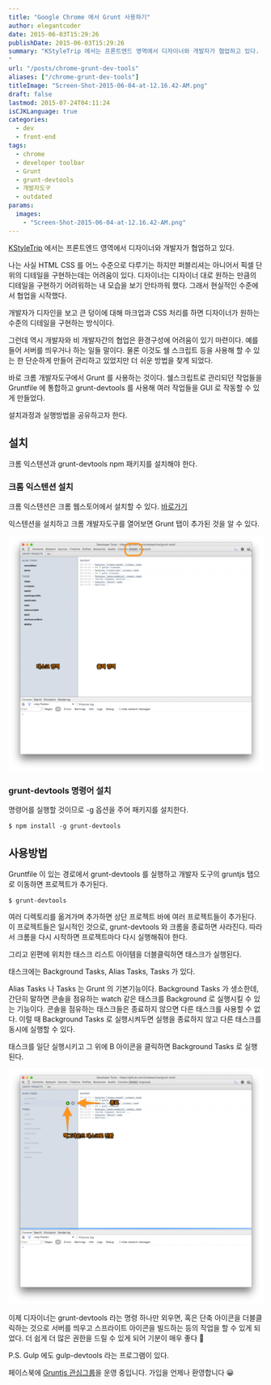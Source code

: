 ```yaml
---
title: "Google Chrome 에서 Grunt 사용하기"
author: elegantcoder
date: 2015-06-03T15:29:26
publishDate: 2015-06-03T15:29:26
summary: "KStyleTrip 에서는 프론트엔드 영역에서 디자이너와 개발자가 협업하고 있다. 나는 사실 HTML CSS 를 어느 수준으로 다루기는 하지만 퍼블리셔는 아니어서 픽셀 단위의 디테일을 구현하는데는 어려움이 있다. 디자이너는 디자이너 대로 원하는 만큼의 디테일을 구현하기 어려워하는 내 모습을 보기 안타까워 했다. 그래서 현실적인 수준에서 협업을 시작했다. 개발자가 디자인을 보고 큰 덩이에 대해 마크업과 CSS 처리를 하면 디자이너가 원하는 [&hellip;]
"
url: "/posts/chrome-grunt-dev-tools"
aliases: ["/chrome-grunt-dev-tools"]
titleImage: "Screen-Shot-2015-06-04-at-12.16.42-AM.png"
draft: false
lastmod: 2015-07-24T04:11:24
isCJKLanguage: true
categories:
  - dev
  - front-end
tags:
  - chrome
  - developer toolbar
  - Grunt
  - grunt-devtools
  - 개발자도구
  - outdated
params:
  images:
    - "Screen-Shot-2015-06-04-at-12.16.42-AM.png"
---
```

[KStyleTrip](http://kstyletrip.com) 에서는 프론트엔드 영역에서 디자이너와 개발자가 협업하고 있다.

나는 사실 HTML CSS 를 어느 수준으로 다루기는 하지만 퍼블리셔는 아니어서 픽셀 단위의 디테일을 구현하는데는 어려움이 있다. 디자이너는 디자이너 대로 원하는 만큼의 디테일을 구현하기 어려워하는 내 모습을 보기 안타까워 했다. 그래서 현실적인 수준에서 협업을 시작했다.

개발자가 디자인을 보고 큰 덩이에 대해 마크업과 CSS 처리를 하면 디자이너가 원하는 수준의 디테일을 구현하는 방식이다.

그런데 역시 개발자와 비 개발자간의 협업은 환경구성에 어려움이 있기 마련이다. 예를들어 서버를 띄우거나 하는 일들 말이다. 물론 이것도 쉘 스크립트 등을 사용해 할 수 있는 한 단순하게 만들어 관리하고 있었지만 더 쉬운 방법을 찾게 되었다.

바로 크롬 개발자도구에서 Grunt 를 사용하는 것이다. 쉘스크립트로 관리되던 작업들을 Gruntfile 에 통합하고 grunt-devtools 를 사용해 여러 작업들을 GUI 로 작동할 수 있게 만들었다.

설치과정과 실행방법을 공유하고자 한다.

설치
--

크롬 익스텐션과 grunt-devtools npm 패키지를 설치해야 한다.

### 크롬 익스텐션 설치

크롬 익스텐션은 크롬 웹스토어에서 설치할 수 있다. [바로가기](https://chrome.google.com/webstore/detail/grunt-devtools/fbiodiodggnlakggeeckkjccjhhjndnb)

익스텐션을 설치하고 크롬 개발자도구를 열어보면 Grunt 탭이 추가된 것을 알 수 있다.

[![abstract](abstract-1024x943.png)](http://elegantcoder.com/wp-content/uploads/2015/06/abstract.png)

### grunt-devtools 명령어 설치

명령어를 실행할 것이므로 -g 옵션을 주어 패키지를 설치한다.

```
$ npm install -g grunt-devtools
```

사용방법
----

Gruntfile 이 있는 경로에서 grunt-devtools 를 실행하고 개발자 도구의 gruntjs 탭으로 이동하면 프로젝트가 추가된다.

```
$ grunt-devtools
```

여러 디렉토리를 옮겨가며 추가하면 상단 프로젝트 바에 여러 프로젝트들이 추가된다. 이 프로젝트들은 일시적인 것으로, grunt-devtools 와 크롬을 종료하면 사라진다. 따라서 크롬을 다시 시작하면 프로젝트마다 다시 실행해줘야 한다.

그리고 왼편에 위치한 태스크 리스트 아이템을 더블클릭하면 태스크가 실행된다.

태스크에는 Background Tasks, Alias Tasks, Tasks 가 있다.

Alias Tasks 나 Tasks 는 Grunt 의 기본기능이다. Background Tasks 가 생소한데, 간단히 말하면 콘솔을 점유하는 watch 같은 태스크를 Background 로 실행시킬 수 있는 기능이다. 콘솔을 점유하는 태스크들은 종료하지 않으면 다른 태스크를 사용할 수 없다. 이럴 때 Background Tasks 로 실행시켜두면 실행을 종료하지 않고 다른 태스크를 동시에 실행할 수 있다.

태스크를 일단 실행시키고 그 위에 B 아이콘을 클릭하면 Background Tasks 로 실행된다.

[![background-task](background-task-1024x943.png)](http://elegantcoder.com/wp-content/uploads/2015/06/background-task.png)

이제 디자이너는 grunt-devtools 라는 명령 하나만 외우면, 혹은 단축 아이콘을 더블클릭하는 것으로 서버를 띄우고 스프라이트 아이콘을 빌드하는 등의 작업을 할 수 있게 되었다. 더 쉽게 더 많은 권한을 드릴 수 있게 되어 기분이 매우 좋다 🙂

P.S. Gulp 에도 gulp-devtools 라는 프로그램이 있다.

페이스북에 [Gruntjs 관심그룹](https://www.facebook.com/groups/gruntjs.kr/)을 운영 중입니다. 가입을 언제나 환영합니다 😀
